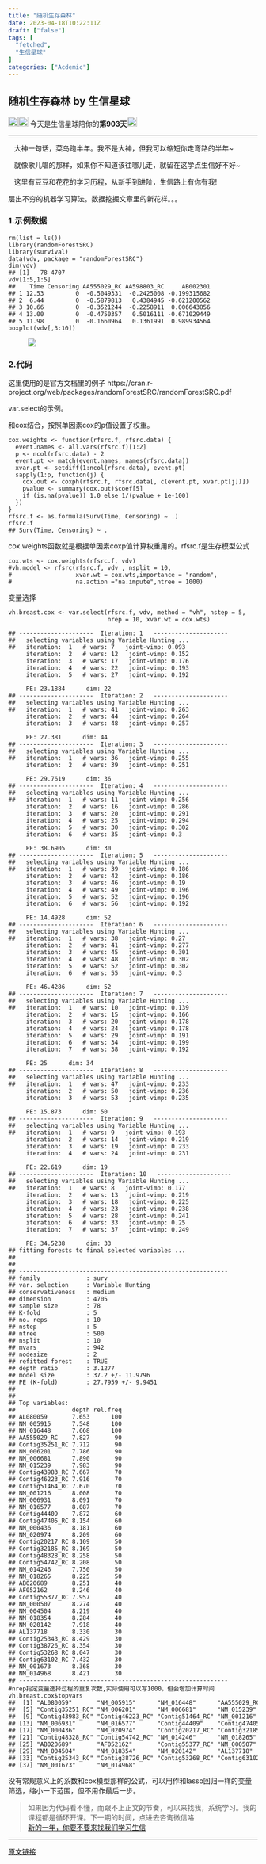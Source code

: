 ```yaml
---
title: "随机生存森林"
date: 2023-04-18T10:22:11Z
draft: ["false"]
tags: [
  "fetched",
  "生信星球"
]
categories: ["Acdemic"]
---
```

随机生存森林 by 生信星球
------
<div><section data-mpa-powered-by="yiban.io"><span>‍</span><img data-ratio="1" data-src="https://mmbiz.qpic.cn/mmbiz_png/8oKPbJgbBHrDic8XGmJ0b7oibVJajb0emLBHSvuibGG49ooBgtaAibE3TNJ00iaHviaMtdIKQJfCwtUfuHicDImtSfIxg/640?wx_fmt=png" data-type="png" data-w="64" width="20px" src="https://mmbiz.qpic.cn/mmbiz_png/8oKPbJgbBHrDic8XGmJ0b7oibVJajb0emLBHSvuibGG49ooBgtaAibE3TNJ00iaHviaMtdIKQJfCwtUfuHicDImtSfIxg/640?wx_fmt=png"><img data-ratio="1" data-src="https://mmbiz.qpic.cn/mmbiz_png/8oKPbJgbBHrDic8XGmJ0b7oibVJajb0emLPukRHCbicy4pNKeEv9qd7aWSfsx7roib2od3xPrRPicw3a0kbn0uQ6JmQ/640?wx_fmt=png" data-type="png" data-w="64" width="20px" src="https://mmbiz.qpic.cn/mmbiz_png/8oKPbJgbBHrDic8XGmJ0b7oibVJajb0emLPukRHCbicy4pNKeEv9qd7aWSfsx7roib2od3xPrRPicw3a0kbn0uQ6JmQ/640?wx_fmt=png"><span> 今天是生信星球陪你的<span><strong>第903天</strong></span></span><img data-ratio="1" data-src="https://mmbiz.qpic.cn/mmbiz_png/8oKPbJgbBHrDic8XGmJ0b7oibVJajb0emLBHSvuibGG49ooBgtaAibE3TNJ00iaHviaMtdIKQJfCwtUfuHicDImtSfIxg/640?wx_fmt=png" data-type="png" data-w="64" width="20px" src="https://mmbiz.qpic.cn/mmbiz_png/8oKPbJgbBHrDic8XGmJ0b7oibVJajb0emLBHSvuibGG49ooBgtaAibE3TNJ00iaHviaMtdIKQJfCwtUfuHicDImtSfIxg/640?wx_fmt=png"></section><hr><p><span><span>   </span><span>大神一句话，菜鸟跑半年。我不是大神，但我可以缩短你走弯路的半年~</span></span></p><p><span>   就像歌儿唱的那样，如果你不知道该往哪儿走，就留在这学点生信好不好~</span></p><p><span>   这里有豆豆和花花的学习历程，从新手到进阶，生信路上有你有我!</span></p><section><section data-tool="mdnice编辑器" data-website="https://www.mdnice.com"><p data-tool="mdnice编辑器">层出不穷的机器学习算法。数据挖掘文章里的新花样。。。</p><h3 data-tool="mdnice编辑器"><span></span><span>1.示例数据</span><span></span></h3><pre data-tool="mdnice编辑器"><span></span><code>rm(list = ls())<br>library(randomForestSRC)<br>library(survival)<br>data(vdv, package = <span>"randomForestSRC"</span>)<br>dim(vdv)<br><span>## [1]   78 4707</span><br>vdv[1:5,1:5]<br><span>##    Time Censoring AA555029_RC AA598803_RC     AB002301</span><br><span>## 1 12.53         0  -0.5049331  -0.2425008 -0.199315682</span><br><span>## 2  6.44         0  -0.5879813   0.4384945 -0.621200562</span><br><span>## 3 10.66         0  -0.3521244  -0.2258911  0.006643856</span><br><span>## 4 13.00         0  -0.4750357   0.5016111 -0.671029449</span><br><span>## 5 11.98         0  -0.1660964   0.1361991  0.989934564</span><br>boxplot(vdv[,3:10])<br></code></pre><figure data-tool="mdnice编辑器"><img data-ratio="0.7148148148148148" data-src="https://mmbiz.qpic.cn/mmbiz_png/8oKPbJgbBHrAoHfG5ylBPK2cgmsw7zYSHzTgV9CT4rQGsQkP8BmFmkuQwBS4JZAFf8nicjQWooqRBRcNpAfJNXg/640?wx_fmt=png" data-type="png" data-w="1080" src="https://mmbiz.qpic.cn/mmbiz_png/8oKPbJgbBHrAoHfG5ylBPK2cgmsw7zYSHzTgV9CT4rQGsQkP8BmFmkuQwBS4JZAFf8nicjQWooqRBRcNpAfJNXg/640?wx_fmt=png"></figure><h3 data-tool="mdnice编辑器"><span></span><span>2.代码</span><span></span></h3><p data-tool="mdnice编辑器">这里使用的是官方文档里的例子 https://cran.r-project.org/web/packages/randomForestSRC/randomForestSRC.pdf</p><p data-tool="mdnice编辑器">var.select的示例。</p><p data-tool="mdnice编辑器">和cox结合，按照单因素cox的p值设置了权重。</p><pre data-tool="mdnice编辑器"><span></span><code>cox.weights &lt;- <span>function</span>(rfsrc.f, rfsrc.data) {<br>  event.names &lt;- all.vars(rfsrc.f)[1:2]<br>  p &lt;- ncol(rfsrc.data) - 2<br>  event.pt &lt;- match(event.names, names(rfsrc.data))<br>  xvar.pt &lt;- setdiff(1:ncol(rfsrc.data), event.pt)<br>  sapply(1:p, <span>function</span>(j) {<br>    cox.out &lt;- coxph(rfsrc.f, rfsrc.data[, c(event.pt, xvar.pt[j])])<br>    pvalue &lt;- summary(cox.out)<span>$coef</span>[5]<br>    <span>if</span> (is.na(pvalue)) 1.0 <span>else</span> 1/(pvalue + 1e-100)<br>  })<br>}       <br>rfsrc.f &lt;- as.formula(Surv(Time, Censoring) ~ .)<br>rfsrc.f<br><span>## Surv(Time, Censoring) ~ .</span><br></code></pre><p data-tool="mdnice编辑器">cox.weights函数就是根据单因素coxp值计算权重用的。rfsrc.f是生存模型公式</p><pre data-tool="mdnice编辑器"><span></span><code>cox.wts &lt;- cox.weights(rfsrc.f, vdv)<br><span>#vh.model &lt;- rfsrc(rfsrc.f, vdv , nsplit = 10, </span><br><span>#                  xvar.wt = cox.wts,importance = "random",</span><br><span>#                  na.action ="na.impute",ntree = 1000)</span><br></code></pre><p data-tool="mdnice编辑器">变量选择</p><pre data-tool="mdnice编辑器"><span></span><code>vh.breast.cox &lt;- var.select(rfsrc.f, vdv, method = <span>"vh"</span>, nstep = 5,<br>                            nrep = 10, xvar.wt = cox.wts)<br><br><span>## ---------------------  Iteration: 1   ---------------------</span><br><span>##   selecting variables using Variable Hunting ...</span><br><span>##   iteration:  1   # vars: 7   joint-vimp: 0.093 </span><br>     iteration:  2   <span># vars: 12   joint-vimp: 0.152 </span><br>     iteration:  3   <span># vars: 17   joint-vimp: 0.176 </span><br>     iteration:  4   <span># vars: 22   joint-vimp: 0.193 </span><br>     iteration:  5   <span># vars: 27   joint-vimp: 0.192 </span><br><br>     PE: 23.1884      dim: 22 <br><span>## ---------------------  Iteration: 2   ---------------------</span><br><span>##   selecting variables using Variable Hunting ...</span><br><span>##   iteration:  1   # vars: 41   joint-vimp: 0.263 </span><br>     iteration:  2   <span># vars: 44   joint-vimp: 0.264 </span><br>     iteration:  3   <span># vars: 48   joint-vimp: 0.257 </span><br><br>     PE: 27.381      dim: 44 <br><span>## ---------------------  Iteration: 3   ---------------------</span><br><span>##   selecting variables using Variable Hunting ...</span><br><span>##   iteration:  1   # vars: 36   joint-vimp: 0.255 </span><br>     iteration:  2   <span># vars: 39   joint-vimp: 0.251 </span><br><br>     PE: 29.7619      dim: 36 <br><span>## ---------------------  Iteration: 4   ---------------------</span><br><span>##   selecting variables using Variable Hunting ...</span><br><span>##   iteration:  1   # vars: 11   joint-vimp: 0.256 </span><br>     iteration:  2   <span># vars: 16   joint-vimp: 0.286 </span><br>     iteration:  3   <span># vars: 20   joint-vimp: 0.291 </span><br>     iteration:  4   <span># vars: 25   joint-vimp: 0.294 </span><br>     iteration:  5   <span># vars: 30   joint-vimp: 0.302 </span><br>     iteration:  6   <span># vars: 35   joint-vimp: 0.3 </span><br><br>     PE: 38.6905      dim: 30 <br><span>## ---------------------  Iteration: 5   ---------------------</span><br><span>##   selecting variables using Variable Hunting ...</span><br><span>##   iteration:  1   # vars: 39   joint-vimp: 0.186 </span><br>     iteration:  2   <span># vars: 42   joint-vimp: 0.186 </span><br>     iteration:  3   <span># vars: 46   joint-vimp: 0.19 </span><br>     iteration:  4   <span># vars: 49   joint-vimp: 0.196 </span><br>     iteration:  5   <span># vars: 52   joint-vimp: 0.196 </span><br>     iteration:  6   <span># vars: 56   joint-vimp: 0.192 </span><br><br>     PE: 14.4928      dim: 52 <br><span>## ---------------------  Iteration: 6   ---------------------</span><br><span>##   selecting variables using Variable Hunting ...</span><br><span>##   iteration:  1   # vars: 38   joint-vimp: 0.27 </span><br>     iteration:  2   <span># vars: 41   joint-vimp: 0.277 </span><br>     iteration:  3   <span># vars: 45   joint-vimp: 0.301 </span><br>     iteration:  4   <span># vars: 48   joint-vimp: 0.302 </span><br>     iteration:  5   <span># vars: 52   joint-vimp: 0.302 </span><br>     iteration:  6   <span># vars: 55   joint-vimp: 0.3 </span><br><br>     PE: 46.4286      dim: 52 <br><span>## ---------------------  Iteration: 7   ---------------------</span><br><span>##   selecting variables using Variable Hunting ...</span><br><span>##   iteration:  1   # vars: 10   joint-vimp: 0.139 </span><br>     iteration:  2   <span># vars: 15   joint-vimp: 0.166 </span><br>     iteration:  3   <span># vars: 20   joint-vimp: 0.178 </span><br>     iteration:  4   <span># vars: 24   joint-vimp: 0.178 </span><br>     iteration:  5   <span># vars: 29   joint-vimp: 0.191 </span><br>     iteration:  6   <span># vars: 34   joint-vimp: 0.199 </span><br>     iteration:  7   <span># vars: 38   joint-vimp: 0.192 </span><br><br>     PE: 25      dim: 34 <br><span>## ---------------------  Iteration: 8   ---------------------</span><br><span>##   selecting variables using Variable Hunting ...</span><br><span>##   iteration:  1   # vars: 47   joint-vimp: 0.233 </span><br>     iteration:  2   <span># vars: 50   joint-vimp: 0.236 </span><br>     iteration:  3   <span># vars: 53   joint-vimp: 0.235 </span><br><br>     PE: 15.873      dim: 50 <br><span>## ---------------------  Iteration: 9   ---------------------</span><br><span>##   selecting variables using Variable Hunting ...</span><br><span>##   iteration:  1   # vars: 9   joint-vimp: 0.193 </span><br>     iteration:  2   <span># vars: 14   joint-vimp: 0.219 </span><br>     iteration:  3   <span># vars: 19   joint-vimp: 0.233 </span><br>     iteration:  4   <span># vars: 24   joint-vimp: 0.231 </span><br><br>     PE: 22.619      dim: 19 <br><span>## ---------------------  Iteration: 10   ---------------------</span><br><span>##   selecting variables using Variable Hunting ...</span><br><span>##   iteration:  1   # vars: 8   joint-vimp: 0.177 </span><br>     iteration:  2   <span># vars: 13   joint-vimp: 0.219 </span><br>     iteration:  3   <span># vars: 18   joint-vimp: 0.225 </span><br>     iteration:  4   <span># vars: 23   joint-vimp: 0.238 </span><br>     iteration:  5   <span># vars: 28   joint-vimp: 0.241 </span><br>     iteration:  6   <span># vars: 33   joint-vimp: 0.25 </span><br>     iteration:  7   <span># vars: 37   joint-vimp: 0.249 </span><br><br>     PE: 34.5238      dim: 33 <br><span>## fitting forests to final selected variables ...</span><br><span>## </span><br><span>## </span><br><span>## -----------------------------------------------------------</span><br><span>## family             : surv </span><br><span>## var. selection     : Variable Hunting </span><br><span>## conservativeness   : medium </span><br><span>## dimension          : 4705 </span><br><span>## sample size        : 78 </span><br><span>## K-fold             : 5 </span><br><span>## no. reps           : 10 </span><br><span>## nstep              : 5 </span><br><span>## ntree              : 500 </span><br><span>## nsplit             : 10 </span><br><span>## mvars              : 942 </span><br><span>## nodesize           : 2 </span><br><span>## refitted forest    : TRUE </span><br><span>## depth ratio        : 3.1277 </span><br><span>## model size         : 37.2 +/- 11.9796 </span><br><span>## PE (K-fold)        : 27.7959 +/- 9.9451 </span><br><span>## </span><br><span>## </span><br><span>## Top variables:</span><br><span>##                depth rel.freq</span><br><span>## AL080059       7.653      100</span><br><span>## NM_005915      7.548      100</span><br><span>## NM_016448      7.668      100</span><br><span>## AA555029_RC    7.827       90</span><br><span>## Contig35251_RC 7.712       90</span><br><span>## NM_006201      7.786       90</span><br><span>## NM_006681      7.890       90</span><br><span>## NM_015239      7.983       90</span><br><span>## Contig43983_RC 7.667       70</span><br><span>## Contig46223_RC 7.916       70</span><br><span>## Contig51464_RC 7.670       70</span><br><span>## NM_001216      8.008       70</span><br><span>## NM_006931      8.091       70</span><br><span>## NM_016577      8.087       70</span><br><span>## Contig44409    7.872       60</span><br><span>## Contig47405_RC 8.154       60</span><br><span>## NM_000436      8.181       60</span><br><span>## NM_020974      8.209       60</span><br><span>## Contig20217_RC 8.109       50</span><br><span>## Contig32185_RC 8.169       50</span><br><span>## Contig48328_RC 8.258       50</span><br><span>## Contig54742_RC 8.208       50</span><br><span>## NM_014246      7.750       50</span><br><span>## NM_018265      8.225       50</span><br><span>## AB020689       8.251       40</span><br><span>## AF052162       8.246       40</span><br><span>## Contig55377_RC 7.957       40</span><br><span>## NM_000507      8.274       40</span><br><span>## NM_004504      8.219       40</span><br><span>## NM_018354      8.284       40</span><br><span>## NM_020142      7.918       40</span><br><span>## AL137718       8.330       30</span><br><span>## Contig25343_RC 8.429       30</span><br><span>## Contig38726_RC 8.354       30</span><br><span>## Contig53268_RC 8.047       30</span><br><span>## Contig63102_RC 7.432       30</span><br><span>## NM_001673      8.368       30</span><br><span>## NM_014968      8.421       30</span><br><span>## -----------------------------------------------------------</span><br><span>#nrep指定变量选择过程的重复次数,实际使用可以写1000，但会增加计算时间</span><br>vh.breast.cox<span>$topvars</span><br><span>##  [1] "AL080059"       "NM_005915"      "NM_016448"      "AA555029_RC"   </span><br><span>##  [5] "Contig35251_RC" "NM_006201"      "NM_006681"      "NM_015239"     </span><br><span>##  [9] "Contig43983_RC" "Contig46223_RC" "Contig51464_RC" "NM_001216"     </span><br><span>## [13] "NM_006931"      "NM_016577"      "Contig44409"    "Contig47405_RC"</span><br><span>## [17] "NM_000436"      "NM_020974"      "Contig20217_RC" "Contig32185_RC"</span><br><span>## [21] "Contig48328_RC" "Contig54742_RC" "NM_014246"      "NM_018265"     </span><br><span>## [25] "AB020689"       "AF052162"       "Contig55377_RC" "NM_000507"     </span><br><span>## [29] "NM_004504"      "NM_018354"      "NM_020142"      "AL137718"      </span><br><span>## [33] "Contig25343_RC" "Contig38726_RC" "Contig53268_RC" "Contig63102_RC"</span><br><span>## [37] "NM_001673"      "NM_014968"</span><br></code></pre><p data-tool="mdnice编辑器">没有常规意义上的系数和cox模型那样的公式，可以用作和lasso回归一样的变量筛选，缩小一下范围，但不用作最后一步。</p></section></section><section><blockquote><section><span>如果因为代码看不懂，而跟不上正文的节奏，可以来找我，系统学习。我的</span><span>课程都是循环开课。</span><span>下一期的时间，点进去咨询微信咯</span><br></section><section><a target="_blank" href="http://mp.weixin.qq.com/s?__biz=MzU4NjU4ODQ2MQ==&amp;mid=2247492986&amp;idx=1&amp;sn=c5db0884e283fcc50fe2c91f59167ba2&amp;chksm=fdfbad38ca8c242ecab3fad572975ce70ed9f2fb3ac8512eaa5393b54d210ecec4aad8a2c3fd&amp;scene=21#wechat_redirect" textvalue="新的一年，你要不要来‍找我们学习生信" linktype="text" imgurl="" imgdata="null" data-itemshowtype="11" tab="innerlink" data-linktype="2">新的一年，你要不要来找我们学习生信</a><br></section></blockquote></section><p><mp-style-type data-value="3"></mp-style-type></p></div>  
<hr>
<a href="https://mp.weixin.qq.com/s/SIawF_hxvWqxX0dubL9bwg",target="_blank" rel="noopener noreferrer">原文链接</a>
